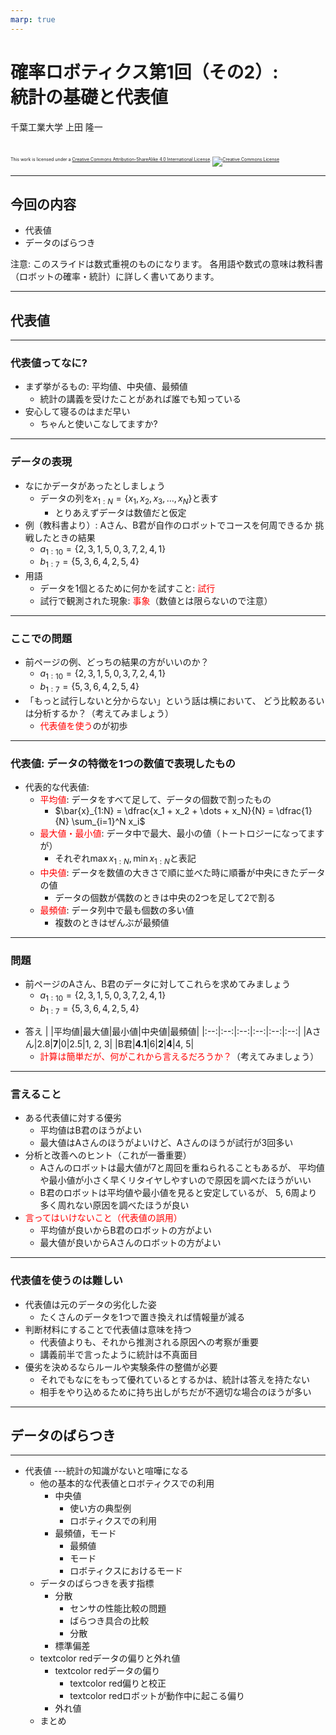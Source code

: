 ```yaml
---
marp: true
---
```


<!-- footer: 確率ロボティクス第1回（その2） -->

# 確率ロボティクス第1回（その2）: <br />統計の基礎と代表値

千葉工業大学 上田 隆一

<br />

<p style="font-size:50%">
This work is licensed under a <a rel="license" href="http://creativecommons.org/licenses/by-sa/4.0/">Creative Commons Attribution-ShareAlike 4.0 International License</a>.
<a rel="license" href="http://creativecommons.org/licenses/by-sa/4.0/">
<img alt="Creative Commons License" style="border-width:0" src="https://i.creativecommons.org/l/by-sa/4.0/88x31.png" /></a>
</p>

---

<!-- paginate: true -->

## 今回の内容

- 代表値
- データのばらつき

注意: このスライドは数式重視のものになります。
各用語や数式の意味は教科書（ロボットの確率・統計）に詳しく書いてあります。

---

## 代表値

---

### 代表値ってなに?

- まず挙がるもの: 平均値、中央値、最頻値
    - 統計の講義を受けたことがあれば誰でも知っている
- 安心して寝るのはまだ早い
    - ちゃんと使いこなしてますか?

---

### データの表現

- なにかデータがあったとしましょう
    - データの列を$x_{1:N} = \{x_1, x_2, x_3, \dots, x_N\}$と表す
        - とりあえずデータは数値だと仮定
- 例（教科書より）: Aさん、B君が自作のロボットでコースを何周できるか
挑戦したときの結果
    - $a_{1:10} = \{2, 3, 1, 5, 0, 3, 7, 2, 4, 1\}$
    - $b_{1:7} = \{5, 3, 6, 4, 2, 5, 4\}$
- 用語
    - データを1個とるために何かを試すこと: <span style="color:red">試行</span>
    - 試行で観測された現象: <span style="color:red">事象</span>（数値とは限らないので注意）

---

### ここでの問題

- 前ページの例、どっちの結果の方がいいのか？
    - $a_{1:10} = \{2, 3, 1, 5, 0, 3, 7, 2, 4, 1\}$
    - $b_{1:7} = \{5, 3, 6, 4, 2, 5, 4\}$
- 「もっと試行しないと分からない」という話は横において、
どう比較あるいは分析するか？（考えてみましょう）
    * <span style="color:red">代表値を使う</span>のが初歩

---

### 代表値: データの特徴を1つの数値で表現したもの

- 代表的な代表値:
    - <span style="color:red">平均値</span>: データをすべて足して、データの個数で割ったもの
        - $\bar{x}_{1:N} = \dfrac{x_1 + x_2 + \dots + x_N}{N} = \dfrac{1}{N} \sum_{i=1}^N x_i$
    - <span style="color:red">最大値・最小値</span>: データ中で最大、最小の値（トートロジーになってますが）
        - それぞれ$\max{x}_{1:N}, \min{x}_{1:N}$と表記
    - <span style="color:red">中央値</span>: データを数値の大きさで順に並べた時に順番が中央にきたデータの値
        - データの個数が偶数のときは中央の2つを足して2で割る
    - <span style="color:red">最頻値</span>: データ列中で最も個数の多い値
        - 複数のときはぜんぶが最頻値

---

### 問題

- 前ページのAさん、B君のデータに対してこれらを求めてみましょう
    - $a_{1:10} = \{2, 3, 1, 5, 0, 3, 7, 2, 4, 1\}$
    - $b_{1:7} = \{5, 3, 6, 4, 2, 5, 4\}$
* 答え
    |     |平均値|最大値|最小値|中央値|最頻値|
    |:--:|:--:|:--:|:--:|:--:|:--:|
    |Aさん|2.8|**7**|0|2.5|1, 2, 3|
    |B君|**4.1**|6|**2**|**4**|4, 5|
    - <span style="color:red">計算は簡単だが、何がこれから言えるだろうか？</span>（考えてみましょう）

---

### 言えること

- ある代表値に対する優劣
    - 平均値はB君のほうがよい
    - 最大値はAさんのほうがよいけど、Aさんのほうが試行が3回多い
- 分析と改善へのヒント（これが一番重要）
    - Aさんのロボットは最大値が7と周回を重ねられることもあるが、
    平均値や最小値が小さく早くリタイヤしやすいので原因を調べたほうがいい
    - B君のロボットは平均値や最小値を見ると安定しているが、
    5, 6周より多く周れない原因を調べたほうが良い
- <span style="color:red">言ってはいけないこと（代表値の誤用）</span>
    - 平均値が良いからB君のロボットの方がよい
    - 最大値が良いからAさんのロボットの方がよい

---

### 代表値を使うのは難しい

- 代表値は元のデータの劣化した姿
    - たくさんのデータを1つで置き換えれば情報量が減る
- 判断材料にすることで代表値は意味を持つ
    - 代表値よりも、それから推測される原因への考察が重要
    - 講義前半で言ったように統計は不真面目
- 優劣を決めるならルールや実験条件の整備が必要
    - それでもなにをもって優れているとするかは、統計は答えを持たない
    - 相手をやり込めるために持ち出しがちだが不適切な場合のほうが多い

---


## データのばらつき



---

-  代表値 ---統計の知識がないと喧嘩になる
    -  他の基本的な代表値とロボティクスでの利用
        -  中央値
            - 使い方の典型例
            - ロボティクスでの利用
        -  最頻値，モード
            - 最頻値
            - モード
            - ロボティクスにおけるモード
    -  データのばらつきを表す指標
        -  分散
            - センサの性能比較の問題
            - ばらつき具合の比較
            - 分散
        -  標準偏差
    -   textcolor redデータの偏りと外れ値
        -   textcolor redデータの偏り
            -  textcolor red偏りと校正
            -  textcolor redロボットが動作中に起こる偏り
        -  外れ値
    -  まとめ

